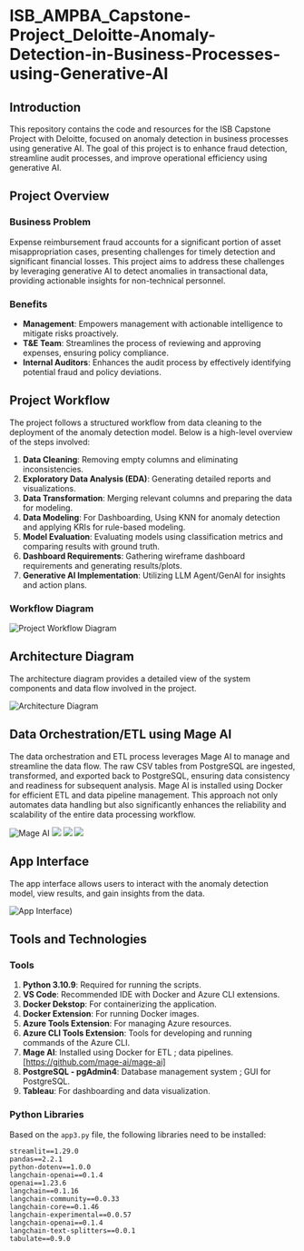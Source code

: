 # ISB_AMPBA_Capstone-Project_Deloitte-Anomaly-Detection-in-Business-Processes-using-Generative-AI

## Introduction
This repository contains the code and resources for the ISB Capstone Project with Deloitte, focused on anomaly detection in business processes using generative AI. The goal of this project is to enhance fraud detection, streamline audit processes, and improve operational efficiency using generative AI.

## Project Overview
### Business Problem
Expense reimbursement fraud accounts for a significant portion of asset misappropriation cases, presenting challenges for timely detection and significant financial losses. This project aims to address these challenges by leveraging generative AI to detect anomalies in transactional data, providing actionable insights for non-technical personnel.

### Benefits
- **Management**: Empowers management with actionable intelligence to mitigate risks proactively.
- **T&E Team**: Streamlines the process of reviewing and approving expenses, ensuring policy compliance.
- **Internal Auditors**: Enhances the audit process by effectively identifying potential fraud and policy deviations.

## Project Workflow
The project follows a structured workflow from data cleaning to the deployment of the anomaly detection model. Below is a high-level overview of the steps involved:

1. **Data Cleaning**: Removing empty columns and eliminating inconsistencies.
2. **Exploratory Data Analysis (EDA)**: Generating detailed reports and visualizations.
3. **Data Transformation**: Merging relevant columns and preparing the data for modeling.
4. **Data Modeling**: For Dashboarding, Using KNN for anomaly detection and applying KRIs for rule-based modeling. 
5. **Model Evaluation**: Evaluating models using classification metrics and comparing results with ground truth.
6. **Dashboard Requirements**: Gathering wireframe dashboard requirements and generating results/plots.
7. **Generative AI Implementation**: Utilizing LLM Agent/GenAI for insights and action plans.

### Workflow Diagram
![Project Workflow Diagram](https://github.com/adarshb3/ISB_AMPBA_Capstone-Project_Deloitte-Anomlay-Detection-in-Business-Processes-using-Generative-AI/blob/main/images/Workflow%20diagram.12.png)

## Architecture Diagram
The architecture diagram provides a detailed view of the system components and data flow involved in the project.

![Architecture Diagram](https://github.com/adarshb3/ISB_AMPBA_Capstone-Project_Deloitte-Anomlay-Detection-in-Business-Processes-using-Generative-AI/blob/main/images/Architecture%20Diagram.drawio%20(2).png)

## Data Orchestration/ETL using Mage AI
The data orchestration and ETL process leverages Mage AI to manage and streamline the data flow. The raw CSV tables from PostgreSQL are ingested, transformed, and exported back to PostgreSQL, ensuring data consistency and readiness for subsequent analysis. Mage AI is installed using Docker for efficient ETL and data pipeline management. This approach not only automates data handling but also significantly enhances the reliability and scalability of the entire data processing workflow.

![Mage AI](https://github.com/adarshb3/ISB_AMPBA_Capstone-Project_Deloitte--Anomaly-Detection-in-Business-Processes-using-Generative-AI/blob/main/images/Mage%20AI%20Pipeline%20Flow%20chart.png)
![](https://github.com/adarshb3/ISB_AMPBA_Capstone-Project_Deloitte--Anomaly-Detection-in-Business-Processes-using-Generative-AI/blob/main/images/Data%20Loader_ETL.png)
![](https://github.com/adarshb3/ISB_AMPBA_Capstone-Project_Deloitte--Anomaly-Detection-in-Business-Processes-using-Generative-AI/blob/main/images/Transformation_ETL.png)
![](https://github.com/adarshb3/ISB_AMPBA_Capstone-Project_Deloitte--Anomaly-Detection-in-Business-Processes-using-Generative-AI/blob/main/images/Exporter_ETL.png)

## App Interface
The app interface allows users to interact with the anomaly detection model, view results, and gain insights from the data.

![App Interface](https://github.com/adarshb3/ISB_AMPBA_Capstone-Project_Deloitte--Anomaly-Detection-in-Business-Processes-using-Generative-AI/blob/main/images/image.png))

## Tools and Technologies

### Tools
1. **Python 3.10.9**: Required for running the scripts.
2. **VS Code**: Recommended IDE with Docker and Azure CLI extensions.
3. **Docker Dekstop**: For containerizing the application.
4. **Docker Extension**: For running Docker images.
5. **Azure Tools Extension**: For managing Azure resources.
6. **Azure CLI Tools Extension**: Tools for developing and running commands of the Azure CLI.
7. **Mage AI**: Installed using Docker for ETL ; data pipelines.[https://github.com/mage-ai/mage-ai]
8. **PostgreSQL - pgAdmin4**: Database management system ; GUI for PostgreSQL.
10. **Tableau**: For dashboarding and data visualization.

### Python Libraries
Based on the `app3.py` file, the following libraries need to be installed:
```text
streamlit==1.29.0
pandas==2.2.1
python-dotenv==1.0.0
langchain-openai==0.1.4
openai==1.23.6
langchain==0.1.16
langchain-community==0.0.33
langchain-core==0.1.46
langchain-experimental==0.0.57
langchain-openai==0.1.4
langchain-text-splitters==0.0.1
tabulate==0.9.0
